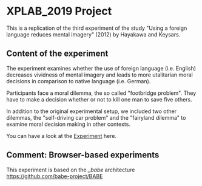 # XPLAB_2019 Project

This is a replication of the third experiment of the study "Using a foreign language reduces mental imagery" (2012) by Hayakawa and Keysars.

## Content of the experiment
The experiment examines whether the use of foreign language (i.e. English) decreases vividness of mental imagery and leads to more utalitarian moral decisions 
in comparison to native language (i.e. German).

Participants face a moral dilemma, the so called "footbridge problem". They have to make a decision whether or not to kill one man to save five others. 

In addition to the original experimental setup, we included two other dilemmas, the "self-driving car problem" and the "fairyland dilemma" to examine moral decision making in other contexts.

You can have a look at the [Experiment](https://miladrouygari.github.io/Project-2.0) here.

## Comment: Browser-based experiments
This experiment is based on the *_babe* architecture
https://github.com/babe-project/BABE
